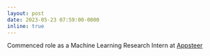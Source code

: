 ```yaml
---
layout: post
date: 2023-05-23 07:59:00-0000
inline: true
---
```


Commenced role as a Machine Learning Research Intern at [Appsteer](https://www.appsteer.ai/)
